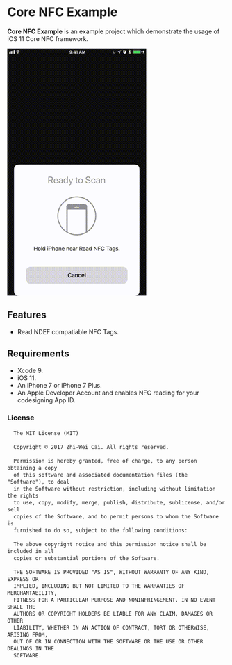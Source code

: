 # Core NFC Example

**Core NFC Example** is an example project which demonstrate the usage of iOS 11 Core NFC framework.

![preview](preview.gif)

## Features

- Read NDEF compatiable NFC Tags.

## Requirements

- Xcode 9.
- iOS 11.
- An iPhone 7 or iPhone 7 Plus.
- An Apple Developer Account and enables NFC reading for your codesigning App ID.

### License

```
  The MIT License (MIT)

  Copyright © 2017 Zhi-Wei Cai. All rights reserved.

  Permission is hereby granted, free of charge, to any person obtaining a copy
  of this software and associated documentation files (the "Software"), to deal
  in the Software without restriction, including without limitation the rights
  to use, copy, modify, merge, publish, distribute, sublicense, and/or sell
  copies of the Software, and to permit persons to whom the Software is
  furnished to do so, subject to the following conditions:

  The above copyright notice and this permission notice shall be included in all
  copies or substantial portions of the Software.

  THE SOFTWARE IS PROVIDED "AS IS", WITHOUT WARRANTY OF ANY KIND, EXPRESS OR
  IMPLIED, INCLUDING BUT NOT LIMITED TO THE WARRANTIES OF MERCHANTABILITY,
  FITNESS FOR A PARTICULAR PURPOSE AND NONINFRINGEMENT. IN NO EVENT SHALL THE
  AUTHORS OR COPYRIGHT HOLDERS BE LIABLE FOR ANY CLAIM, DAMAGES OR OTHER
  LIABILITY, WHETHER IN AN ACTION OF CONTRACT, TORT OR OTHERWISE, ARISING FROM,
  OUT OF OR IN CONNECTION WITH THE SOFTWARE OR THE USE OR OTHER DEALINGS IN THE
  SOFTWARE.
```
